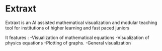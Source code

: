 # Extraxt
Extraxt is an AI assisted mathematical visualization and modular teaching tool for institutions of higher learning and fast paced juniors

It features :
-Visualization of mathematical equations
-Visualization of physics equations
-Plotting of graphs.
-General visualization

